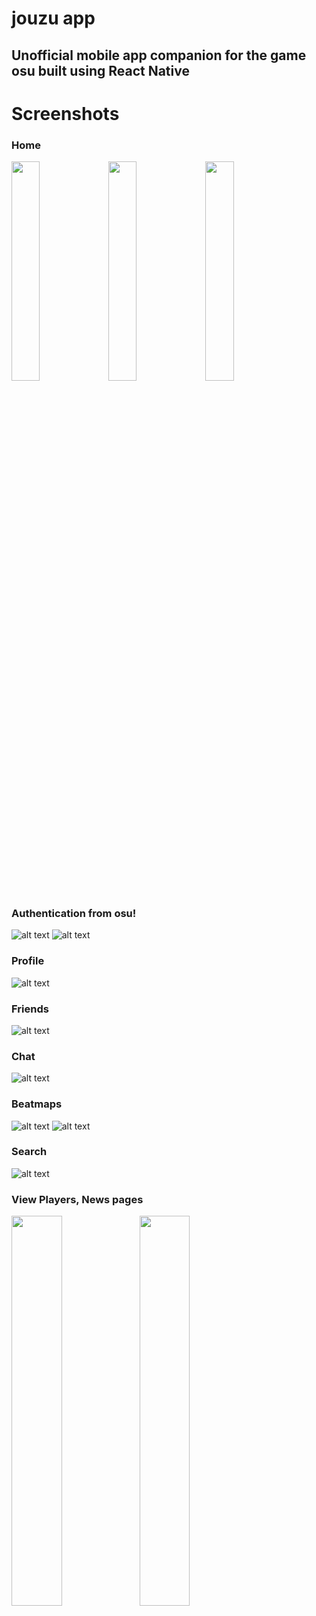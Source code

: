 # jouzu app
## Unofficial mobile app companion for the game osu built using React Native

# Screenshots
### Home
<a href="url"><img src="https://github.com/josephbinoy/jouzu/blob/main/assets/Screenshots/home.jpeg?" width="30%" ></a>
<a href="url"><img src="https://github.com/josephbinoy/jouzu/blob/main/assets/Screenshots/rankings.jpeg?" width="30%" ></a>
<a href="url"><img src="https://github.com/josephbinoy/jouzu/blob/main/assets/Screenshots/community.jpeg?" width="30%" ></a>



### Authentication from osu!
![alt text](https://github.com/josephbinoy/jouzu/blob/main/assets/Screenshots/login.jpeg)
![alt text](https://github.com/josephbinoy/jouzu/blob/main/assets/Screenshots/auth.jpeg)


### Profile
![alt text](https://github.com/josephbinoy/jouzu/blob/main/assets/Screenshots/profile.jpeg)


### Friends
![alt text](https://github.com/josephbinoy/jouzu/blob/main/assets/Screenshots/friends.jpeg)


### Chat
![alt text](https://github.com/josephbinoy/jouzu/blob/main/assets/Screenshots/chat.jpeg)


### Beatmaps
![alt text](https://github.com/josephbinoy/jouzu/blob/main/assets/Screenshots/beatmaps_listing.jpeg)
![alt text](https://github.com/josephbinoy/jouzu/blob/main/assets/Screenshots/beatmap.jpeg)


### Search
![alt text](https://github.com/josephbinoy/jouzu/blob/main/assets/Screenshots/search.jpeg)


### View Players, News pages
<a href="url"><img src="https://github.com/josephbinoy/jouzu/blob/main/assets/Screenshots/player.jpeg" align="left" width="40%" ></a>
<a href="url"><img src="https://github.com/josephbinoy/jouzu/blob/main/assets/Screenshots/news.jpeg" align="left" width="40%" ></a>

